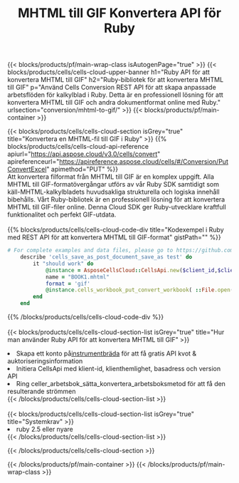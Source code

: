﻿---
title:  MHTML till GIF Konvertera API för Ruby
description:  Använder Aspose.Cells Cloud SDK för Ruby för att konvertera MHTML-formatfil till GIF-formatfil.
url: /sv/ruby/conversion/mhtml-to-gif/
---
{{< blocks/products/pf/main-wrap-class isAutogenPage="true" >}}
{{< blocks/products/cells/cells-cloud-upper-banner h1="Ruby API för att konvertera MHTML till GIF" h2="Ruby-bibliotek för att konvertera MHTML till GIF" p="Använd Cells Conversion REST API för att skapa anpassade arbetsflöden för kalkylblad i Ruby. Detta är en professionell lösning för att konvertera MHTML till GIF och andra dokumentformat online med Ruby." urlsection="conversion/mhtml-to-gif/" >}}
{{< blocks/products/pf/main-container >}}

{{< blocks/products/cells/cells-cloud-section isGrey="true" title="Konvertera en MHTML-fil till GIF i Ruby" >}}
{{% blocks/products/cells/cells-cloud-api-reference apiurl="https://api.aspose.cloud/v3.0/cells/convert" apireferenceurl="https://apireference.aspose.cloud/cells/#/Conversion/PutConvertExcel" apimethod="PUT" %}}
<br/>
Att konvertera filformat från MHTML till GIF är en komplex uppgift. Alla MHTML till GIF-formatövergångar utförs av vår Ruby SDK samtidigt som käll-MHTML-kalkylbladets huvudsakliga strukturella och logiska innehåll bibehålls. Vårt Ruby-bibliotek är en professionell lösning för att konvertera MHTML till GIF-filer online. Denna Cloud SDK ger Ruby-utvecklare kraftfull funktionalitet och perfekt GIF-utdata.
<br/>
<br/>
{{% blocks/products/cells/cells-cloud-code-div title="Kodexempel i Ruby med REST API för att konvertera MHTML till GIF-format" gistPath="" %}}
 
```ruby
# For complete examples and data files, please go to https://github.com/aspose-cells-cloud/aspose-cells-cloud-ruby/
    describe 'cells_save_as_post_document_save_as test' do
        it "should work" do
            @instance = AsposeCellsCloud::CellsApi.new($client_id,$client_secret,"v3.0","https://api.aspose.cloud/")
            name = "BOOK1.mhtml"
            format = 'gif'
            @instance.cells_workbook_put_convert_workbook( ::File.open(File.expand_path("data/"+name),"r")  {|io| io.read(io.size) },{:format=>format})     
        end
    end
```
 
{{% /blocks/products/cells/cells-cloud-code-div %}}
<br/>
<br/>
{{< blocks/products/cells/cells-cloud-section-list isGrey="true" title="Hur man använder Ruby API för att konvertera MHTML till GIF" >}}
<li> Skapa ett konto på<a href="https://dashboard.aspose.cloud/">instrumentbräda</a> för att få gratis API kvot & auktoriseringsinformation</li>
<li>Initiera CellsApi med klient-id, klienthemlighet, basadress och version API</li>
<li>Ring celler_arbetsbok_sätta_konvertera_arbetsboksmetod för att få den resulterande strömmen</li>
{{< /blocks/products/cells/cells-cloud-section-list >}}
<br/>
<br/>
{{< blocks/products/cells/cells-cloud-section-list isGrey="true" title="Systemkrav" >}}
<li>ruby 2.5 eller nyare</li>
{{< /blocks/products/cells/cells-cloud-section-list >}}

{{< /blocks/products/cells/cells-cloud-section >}}

{{< /blocks/products/pf/main-container >}}
{{< /blocks/products/pf/main-wrap-class >}}
